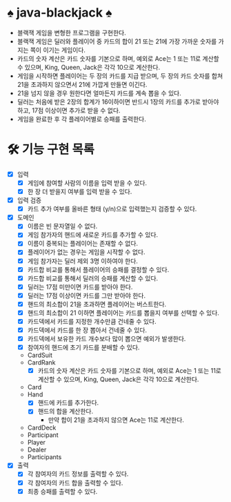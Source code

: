 # ♠️ java-blackjack ♠️

- 블랙잭 게임을 변형한 프로그램을 구현한다.
- 블랙잭 게임은 딜러와 플레이어 중 카드의 합이 21 또는 21에 가장 가까운 숫자를 가지는 쪽이 이기는 게임이다.
- 카드의 숫자 계산은 카드 숫자를 기본으로 하며, 예외로 Ace는 1 또는 11로 계산할 수 있으며, King, Queen, Jack은 각각 10으로 계산한다.
- 게임을 시작하면 플레이어는 두 장의 카드를 지급 받으며, 두 장의 카드 숫자를 합쳐 21을 초과하지 않으면서 21에 가깝게 만들면 이긴다.
- 21을 넘지 않을 경우 원한다면 얼마든지 카드를 계속 뽑을 수 있다.
- 딜러는 처음에 받은 2장의 합계가 16이하이면 반드시 1장의 카드를 추가로 받아야 하고, 17점 이상이면 추가로 받을 수 없다.
- 게임을 완료한 후 각 플레이어별로 승패를 출력한다.

# 🛠️ 기능 구현 목록

- [x] 입력
    - [x] 게임에 참여할 사람의 이름을 입력 받을 수 있다.
    - [x] 한 장 더 받을지 여부를 입력 받을 수 있다.
- [x] 입력 검증
    - [x] 카드 추가 여부를 올바른 형태 (y/n)으로 입력했는지 검증할 수 있다.
- [x] 도메인
    - [x] 이름은 빈 문자열일 수 없다.
    - [x] 게임 참가자의 핸드에 새로운 카드를 추가할 수 있다.
    - [x] 이름이 중복되는 플레이어는 존재할 수 없다.
    - [x] 플레이어가 없는 경우는 게임을 시작할 수 없다.
    - [x] 게임 참가자는 딜러 제외 3명 이하여야 한다.
    - [x] 카드합 비교를 통해서 플레이어의 승패를 결정할 수 있다.
    - [x] 카드합 비교를 통해서 딜러의 승패를 계산할 수 있다.
    - [x] 딜러는 17점 미만이면 카드를 받아야 한다.
    - [x] 딜러는 17점 이상이면 카드를 그만 받아야 한다.
    - [x] 핸드의 최소합이 21을 초과하면 플레이어는 버스트한다.
    - [x] 핸드의 최소합이 21 이하면 플레이어는 카드를 뽑을지 여부를 선택할 수 있다.
    - [x] 카드덱에서 카드를 지정한 개수만큼 건네줄 수 있다.
    - [x] 카드덱에서 카드를 한 장 뽑아서 건네줄 수 있다.
    - [x] 카드덱에서 보유한 카드 개수보다 많이 뽑으면 예외가 발생한다.
    - [x] 참여자의 핸드에 초기 카드를 분배할 수 있다.
    - CardSuit
    - CardRank
        - [x] 카드의 숫자 계산은 카드 숫자를 기본으로 하며, 예외로 Ace는 1 또는 11로 계산할 수 있으며, King, Queen, Jack은 각각 10으로 계산한다.
    - Card
    - Hand
        - [x] 핸드에 카드를 추가한다.
        - [x] 핸드의 합을 계산한다.
            - 만약 합이 21을 초과하지 않으면 Ace는 11로 계산한다.
    - CardDeck
    - Participant
    - Player
    - Dealer
    - Participants
- [x] 출력
    - [x] 각 참여자의 카드 정보를 출력할 수 있다.
    - [x] 각 참여자의 카드 합을 출력할 수 있다.
    - [x] 최종 승패를 출력할 수 있다.
